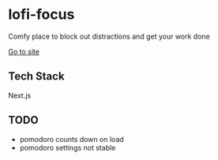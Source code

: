 # lofi-focus

Comfy place to block out distractions and get your work done

[Go to site](https://lofi-focus.vercel.app/)

## Tech Stack
Next.js

## TODO
* pomodoro counts down on load
* pomodoro settings not stable
